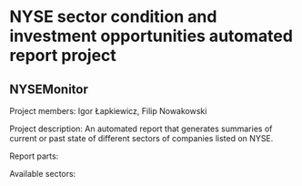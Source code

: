 
# NYSE sector condition and investment opportunities automated report project
## NYSEMonitor

Project members: Igor Łapkiewicz, Filip Nowakowski

Project description: An automated report that generates summaries of current or past state of different sectors of companies listed on NYSE.

Report parts:

Available sectors:
